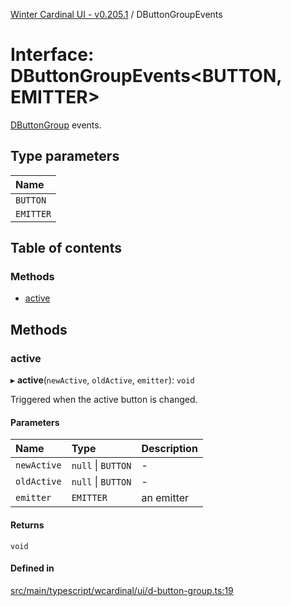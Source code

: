 [Winter Cardinal UI - v0.205.1](../index.md) / DButtonGroupEvents

# Interface: DButtonGroupEvents<BUTTON, EMITTER\>

[DButtonGroup](../classes/DButtonGroup.md) events.

## Type parameters

| Name |
| :------ |
| `BUTTON` |
| `EMITTER` |

## Table of contents

### Methods

- [active](DButtonGroupEvents.md#active)

## Methods

### active

▸ **active**(`newActive`, `oldActive`, `emitter`): `void`

Triggered when the active button is changed.

#### Parameters

| Name | Type | Description |
| :------ | :------ | :------ |
| `newActive` | ``null`` \| `BUTTON` | - |
| `oldActive` | ``null`` \| `BUTTON` | - |
| `emitter` | `EMITTER` | an emitter |

#### Returns

`void`

#### Defined in

[src/main/typescript/wcardinal/ui/d-button-group.ts:19](https://github.com/winter-cardinal/winter-cardinal-ui/blob/v0.205.1/src/main/typescript/wcardinal/ui/d-button-group.ts#L19)
